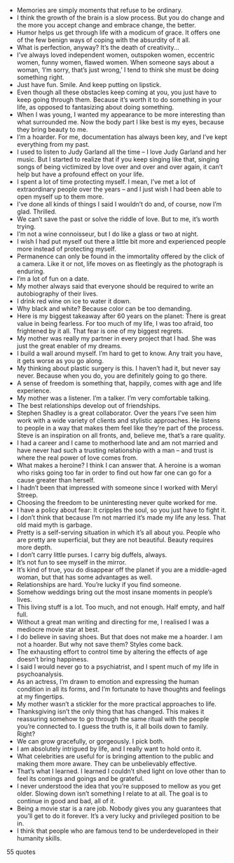  - Memories are simply moments that refuse to be ordinary.
 - I think the growth of the brain is a slow process. But you do change and the more you accept change and embrace change, the better.
 - Humor helps us get through life with a modicum of grace. It offers one of the few benign ways of coping with the absurdity of it all.
 - What is perfection, anyway? It’s the death of creativity...
 - I’ve always loved independent women, outspoken women, eccentric women, funny women, flawed women. When someone says about a woman, ‘I’m sorry, that’s just wrong,’ I tend to think she must be doing something right.
 - Just have fun. Smile. And keep putting on lipstick.
 - Even though all these obstacles keep coming at you, you just have to keep going through them. Because it’s worth it to do something in your life, as opposed to fantasizing about doing something.
 - When I was young, I wanted my appearance to be more interesting than what surrounded me. Now the body part I like best is my eyes, because they bring beauty to me.
 - I’m a hoarder. For me, documentation has always been key, and I’ve kept everything from my past.
 - I used to listen to Judy Garland all the time – I love Judy Garland and her music. But I started to realize that if you keep singing like that, singing songs of being victimized by love over and over and over again, it can’t help but have a profound effect on your life.
 - I spent a lot of time protecting myself. I mean, I’ve met a lot of extraordinary people over the years – and I just wish I had been able to open myself up to them more.
 - I’ve done all kinds of things I said I wouldn’t do and, of course, now I’m glad. Thrilled.
 - We can’t save the past or solve the riddle of love. But to me, it’s worth trying.
 - I’m not a wine connoisseur, but I do like a glass or two at night.
 - I wish I had put myself out there a little bit more and experienced people more instead of protecting myself.
 - Permanence can only be found in the immortality offered by the click of a camera. Like it or not, life moves on as fleetingly as the photograph is enduring.
 - I’m a lot of fun on a date.
 - My mother always said that everyone should be required to write an autobiography of their lives.
 - I drink red wine on ice to water it down.
 - Why black and white? Because color can be too demanding.
 - Here is my biggest takeaway after 60 years on the planet: There is great value in being fearless. For too much of my life, I was too afraid, too frightened by it all. That fear is one of my biggest regrets.
 - My mother was really my partner in every project that I had. She was just the great enabler of my dreams.
 - I build a wall around myself. I’m hard to get to know. Any trait you have, it gets worse as you go along.
 - My thinking about plastic surgery is this. I haven’t had it, but never say never. Because when you do, you are definitely going to go there.
 - A sense of freedom is something that, happily, comes with age and life experience.
 - My mother was a listener. I’m a talker. I’m very comfortable talking.
 - The best relationships develop out of friendships.
 - Stephen Shadley is a great collaborator. Over the years I’ve seen him work with a wide variety of clients and stylistic approaches. He listens to people in a way that makes them feel like they’re part of the process. Steve is an inspiration on all fronts, and, believe me, that’s a rare quality.
 - I had a career and I came to motherhood late and am not married and have never had such a trusting relationship with a man – and trust is where the real power of love comes from.
 - What makes a heroine? I think I can answer that. A heroine is a woman who risks going too far in order to find out how far one can go for a cause greater than herself.
 - I hadn’t been that impressed with someone since I worked with Meryl Streep.
 - Choosing the freedom to be uninteresting never quite worked for me.
 - I have a policy about fear: It cripples the soul, so you just have to fight it.
 - I don’t think that because I’m not married it’s made my life any less. That old maid myth is garbage.
 - Pretty is a self-serving situation in which it’s all about you. People who are pretty are superficial, but they are not beautiful. Beauty requires more depth.
 - I don’t carry little purses. I carry big duffels, always.
 - It’s not fun to see myself in the mirror.
 - It’s kind of true, you do disappear off the planet if you are a middle-aged woman, but that has some advantages as well.
 - Relationships are hard. You’re lucky if you find someone.
 - Somehow weddings bring out the most insane moments in people’s lives.
 - This living stuff is a lot. Too much, and not enough. Half empty, and half full.
 - Without a great man writing and directing for me, I realised I was a mediocre movie star at best.
 - I do believe in saving shoes. But that does not make me a hoarder. I am not a hoarder. But why not save them? Styles come back.
 - The exhausting effort to control time by altering the effects of age doesn’t bring happiness.
 - I said I would never go to a psychiatrist, and I spent much of my life in psychoanalysis.
 - As an actress, I’m drawn to emotion and expressing the human condition in all its forms, and I’m fortunate to have thoughts and feelings at my fingertips.
 - My mother wasn’t a stickler for the more practical approaches to life.
 - Thanksgiving isn’t the only thing that has changed. This makes it reassuring somehow to go through the same ritual with the people you’re connected to. I guess the truth is, it all boils down to family. Right?
 - We can grow gracefully, or gorgeously. I pick both.
 - I am absolutely intrigued by life, and I really want to hold onto it.
 - What celebrities are useful for is bringing attention to the public and making them more aware. They can be unbelievably effective.
 - That’s what I learned. I learned I couldn’t shed light on love other than to feel its comings and goings and be grateful.
 - I never understood the idea that you’re supposed to mellow as you get older. Slowing down isn’t something I relate to at all. The goal is to continue in good and bad, all of it.
 - Being a movie star is a rare job. Nobody gives you any guarantees that you’ll get to do it forever. It’s a very lucky and privileged position to be in.
 - I think that people who are famous tend to be underdeveloped in their humanity skills.

55 quotes